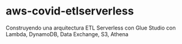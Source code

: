 # aws-covid-etlserverless
Construyendo una arquitectura ETL Serverless con Glue Studio con Lambda, DynamoDB, Data Exchange, S3, Athena
